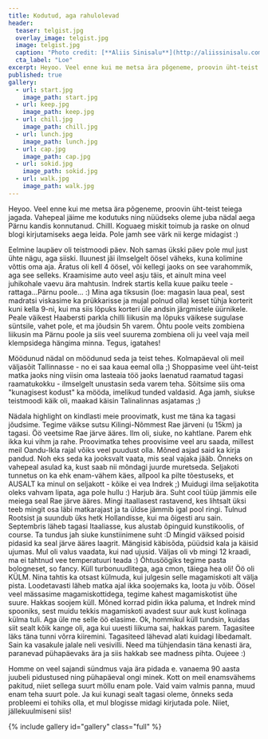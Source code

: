 ```yaml
---
title: Kodutud, aga rahulolevad
header:
  teaser: telgist.jpg
  overlay_image: telgist.jpg
  image: telgist.jpg
  caption: "Photo credit: [**Aliis Sinisalu**](http://aliissinisalu.com)"
  cta_label: "Loe"
excerpt: Heyoo. Veel enne kui me metsa ära põgeneme, proovin üht-teist teiega jagada. Vahepeal jäime me kodutuks ning nüüdseks oleme juba nädal aega Pärnu kandis konnutanud. Chilll. Koguaeg miskit toimub ja raske on olnud blogi kirjutamiseks aega leida. Pole jamh see värk nii kerge midagist :)  
published: true
gallery:
  - url: start.jpg
    image_path: start.jpg
  - url: keep.jpg
    image_path: keep.jpg
  - url: chill.jpg
    image_path: chill.jpg
  - url: lunch.jpg
    image_path: lunch.jpg
  - url: cap.jpg
    image_path: cap.jpg
  - url: sokid.jpg
    image_path: sokid.jpg
  - url: walk.jpg
    image_path: walk.jpg
---
```

Heyoo. Veel enne kui me metsa ära põgeneme, proovin üht-teist teiega jagada. Vahepeal jäime me kodutuks ning nüüdseks oleme juba nädal aega Pärnu kandis konnutanud. Chilll. Koguaeg miskit toimub ja raske on olnud blogi kirjutamiseks aega leida. Pole jamh see värk nii kerge midagist :)

Eelmine laupäev oli teistmoodi päev. Noh samas ükski päev pole mul just ühte nägu, aga siiski. Iluunest jäi ilmselgelt öösel väheks, kuna kolimine võttis oma aja. Äratus oli kell 4 öösel, või kellegi jaoks on see varahommik, aga see selleks. Kraamisime auto veel asju täis, et ainult mina veel juhikohale vaevu ära mahtusin. Indrek startis kella kuue paiku teele - rattaga...Pärnu poole... :) Mina aga tiksusin (loe: magasin laua peal, sest madratsi viskasime ka prükkarisse ja mujal polnud olla) keset tühja korterit kuni kella 9-ni, kui ma siis lõpuks korteri üle andsin järgmistele üürnikele. Peale väikest Haabersti parkla chilli liikusin ma lõpuks väikese sugulase süntsile, vahet pole, et ma jõudsin 5h varem. Õhtu poole veits zombiena liikusin ma Pärnu poole ja siis veel suurema zombiena oli ju veel vaja meil klempsidega hängima minna. Tegus, igatahes!

Möödunud nädal on möödunud seda ja teist tehes. Kolmapäeval oli meil väljasõit Tallinnasse - no ei saa kaua eemal olla ;) Shoppasime veel üht-teist matka jaoks ning viisin oma lasteaia töö jaoks laenatud raamatud tagasi raamatukokku - ilmselgelt unustasin seda varem teha. Sõitsime siis oma "kunagisest kodust" ka mööda, imelikud tunded valdasid. Aga jamh, siukse teistmoodi käik oli, maakad käisin Talinalinnas asjatamas ;)

Nädala highlight on kindlasti meie proovimatk, kust me täna ka tagasi jõudsime. Tegime väikse sutsu Kilingi-Nõmmest Rae järveni (u 15km) ja tagasi. Öö veetsime Rae järve ääres. Ilm oli, siuke, no kahtlane. Parem ehk ikka kui vihm ja rahe. Proovimatka tehes proovisime veel aru saada, millest meil Oandu-Ikla rajal võiks veel puudust olla. Mõned asjad said ka kirja pandud. Noh eks seda ka jooksvalt vaata, mis seal vajaka jääb. Õnneks on vahepeal asulad ka, kust saab nii mõndagi juurde muretseda. Seljakoti tunnetus on ka ehk enam-vähem käes, allpool ka pilte tõestuseks, et AUSALT ka minul on seljakott - kõike ei vea Indrek ;) Muidugi ilma seljakotita oleks vahvam lipata, aga pole hullu :) Harjub ära. Suht cool tüüp jämmis eile meiega seal Rae järve ääres. Mingi itaallasest rastavend, kes lihtsalt üksi teeb mingit osa läbi matkarajast ja ta üldse jämmib igal pool ringi. Tulnud Rootsist ja suundub üks hetk Hollandisse, kui ma õigesti aru sain. Septembris läheb tagasi Itaaliasse, kus alustab õpinguid kunstikoolis, of course. Ta tundus jah siuke kunstiinimene suht :D Mingid väiksed poisid pidasid ka seal järve ääres laagrit. Mängisid käbisõda, püüdsid kala ja käisid ujumas. Mul oli valus vaadata, kui nad ujusid. Väljas oli vb mingi 12 kraadi, ma ei tahtnud vee temperatuuri teada :) Õhtusöögiks tegime pasta bologneset, so fancy. Küll turbonuudlitega, aga cmon, täiega hea oli! Öö oli KÜLM. Nina tahtis ka otsast külmuda, kui julgesin selle magamiskoti alt välja pista. Loodetavasti läheb matka ajal ikka soojemaks ka, loota ju võib. Öösel veel mässasime magamiskottidega, tegime kahest magamiskotist ühe suure. Hakkas soojem küll. Mõned korrad pidin ikka paluma, et Indrek mind spooniks, sest muidu tekkis magamiskoti avadest suur auk kust kolinaga külma tuli. Aga üle me selle öö elasime. Ok, hommikul küll tundsin, kuidas siit sealt kõik kange oli, aga kui uuesti liikuma sai, hakkas parem. Tagasitee läks täna tunni võrra kiiremini. Tagasiteed lähevad alati kuidagi libedamalt. Sain ka vasakule jalale neli vesivilli. Need ma tühjendasin täna kenasti ära, paranevad pühapäevaks ära ja siis hakkab see madness pihta. Oujeee :)

Homme on veel sajandi sündmus vaja ära pidada e. vanaema 90 aasta juubeli pidustused ning pühapäeval ongi minek. Kott on meil enamsvähems pakitud, niiet sellega suurt möllu enam pole. Vaid vaim valmis panna, muud enam teha suurt pole. Ja kui kunagi sealt tagasi oleme, õnneks seda probleemi ei tohiks olla, et mul blogisse midagi kirjutada pole. Niiet, jällekuulmiseni siis!

{% include gallery id="gallery" class="full" %}
